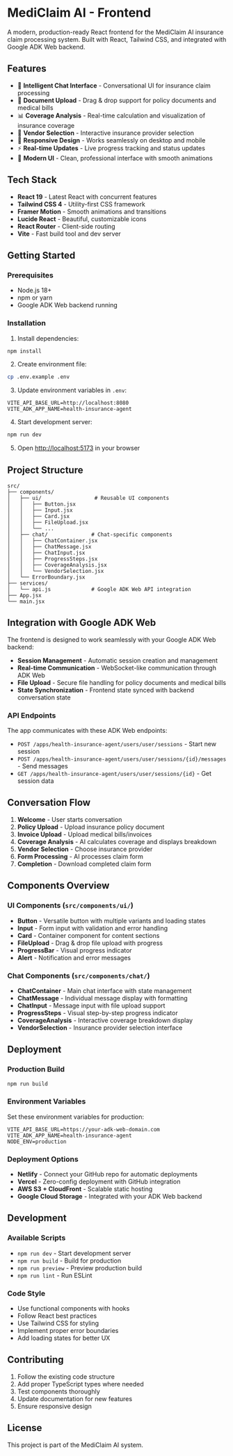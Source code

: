 # MediClaim AI - Frontend

A modern, production-ready React frontend for the MediClaim AI insurance claim processing system. Built with React, Tailwind CSS, and integrated with Google ADK Web backend.

## Features

- 🤖 **Intelligent Chat Interface** - Conversational UI for insurance claim processing
- 📄 **Document Upload** - Drag & drop support for policy documents and medical bills
- 📊 **Coverage Analysis** - Real-time calculation and visualization of insurance coverage
- 🏢 **Vendor Selection** - Interactive insurance provider selection
- 📱 **Responsive Design** - Works seamlessly on desktop and mobile
- ⚡ **Real-time Updates** - Live progress tracking and status updates
- 🎨 **Modern UI** - Clean, professional interface with smooth animations

## Tech Stack

- **React 19** - Latest React with concurrent features
- **Tailwind CSS 4** - Utility-first CSS framework
- **Framer Motion** - Smooth animations and transitions
- **Lucide React** - Beautiful, customizable icons
- **React Router** - Client-side routing
- **Vite** - Fast build tool and dev server

## Getting Started

### Prerequisites

- Node.js 18+ 
- npm or yarn
- Google ADK Web backend running

### Installation

1. Install dependencies:
```bash
npm install
```

2. Create environment file:
```bash
cp .env.example .env
```

3. Update environment variables in `.env`:
```env
VITE_API_BASE_URL=http://localhost:8080
VITE_ADK_APP_NAME=health-insurance-agent
```

4. Start development server:
```bash
npm run dev
```

5. Open [http://localhost:5173](http://localhost:5173) in your browser

## Project Structure

```
src/
├── components/
│   ├── ui/                 # Reusable UI components
│   │   ├── Button.jsx
│   │   ├── Input.jsx
│   │   ├── Card.jsx
│   │   ├── FileUpload.jsx
│   │   └── ...
│   ├── chat/              # Chat-specific components
│   │   ├── ChatContainer.jsx
│   │   ├── ChatMessage.jsx
│   │   ├── ChatInput.jsx
│   │   ├── ProgressSteps.jsx
│   │   ├── CoverageAnalysis.jsx
│   │   └── VendorSelection.jsx
│   └── ErrorBoundary.jsx
├── services/
│   └── api.js             # Google ADK Web API integration
├── App.jsx
└── main.jsx
```

## Integration with Google ADK Web

The frontend is designed to work seamlessly with your Google ADK Web backend:

- **Session Management** - Automatic session creation and management
- **Real-time Communication** - WebSocket-like communication through ADK Web
- **File Upload** - Secure file handling for policy documents and medical bills
- **State Synchronization** - Frontend state synced with backend conversation state

### API Endpoints

The app communicates with these ADK Web endpoints:

- `POST /apps/health-insurance-agent/users/user/sessions` - Start new session
- `POST /apps/health-insurance-agent/users/user/sessions/{id}/messages` - Send messages
- `GET /apps/health-insurance-agent/users/user/sessions/{id}` - Get session data

## Conversation Flow

1. **Welcome** - User starts conversation
2. **Policy Upload** - Upload insurance policy document
3. **Invoice Upload** - Upload medical bills/invoices
4. **Coverage Analysis** - AI calculates coverage and displays breakdown
5. **Vendor Selection** - Choose insurance provider
6. **Form Processing** - AI processes claim form
7. **Completion** - Download completed claim form

## Components Overview

### UI Components (`src/components/ui/`)

- **Button** - Versatile button with multiple variants and loading states
- **Input** - Form input with validation and error handling
- **Card** - Container component for content sections
- **FileUpload** - Drag & drop file upload with progress
- **ProgressBar** - Visual progress indicator
- **Alert** - Notification and error messages

### Chat Components (`src/components/chat/`)

- **ChatContainer** - Main chat interface with state management
- **ChatMessage** - Individual message display with formatting
- **ChatInput** - Message input with file upload support
- **ProgressSteps** - Visual step-by-step progress indicator
- **CoverageAnalysis** - Interactive coverage breakdown display
- **VendorSelection** - Insurance provider selection interface

## Deployment

### Production Build

```bash
npm run build
```

### Environment Variables

Set these environment variables for production:

```env
VITE_API_BASE_URL=https://your-adk-web-domain.com
VITE_ADK_APP_NAME=health-insurance-agent
NODE_ENV=production
```

### Deployment Options

- **Netlify** - Connect your GitHub repo for automatic deployments
- **Vercel** - Zero-config deployment with GitHub integration
- **AWS S3 + CloudFront** - Scalable static hosting
- **Google Cloud Storage** - Integrated with your ADK Web backend

## Development

### Available Scripts

- `npm run dev` - Start development server
- `npm run build` - Build for production
- `npm run preview` - Preview production build
- `npm run lint` - Run ESLint

### Code Style

- Use functional components with hooks
- Follow React best practices
- Use Tailwind CSS for styling
- Implement proper error boundaries
- Add loading states for better UX

## Contributing

1. Follow the existing code structure
2. Add proper TypeScript types where needed
3. Test components thoroughly
4. Update documentation for new features
5. Ensure responsive design

## License

This project is part of the MediClaim AI system.
